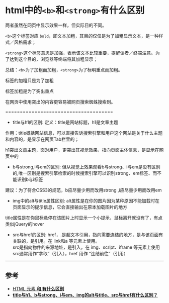 # html中的`<b>`和`<strong>`有什么区别

两者虽然在网页中显示效果一样，但实际目的不同。



`<b>`这个标签对应 `bold`，即文本加粗，其目的仅仅是为了加粗显示文本，是一种样式／风格需求；


`<strong>`这个标签意思是加强，表示该文本比较重要，提醒读者／终端注意。为了达到这个目的，浏览器等终端将其加粗显示；

总结：`<b>`为了加粗而加粗，`<strong>`为了标明重点而加粗。

<b></b>标签的加粗只是为了加粗

<strong></strong>标签加粗是为了突出重点

在网页中使用<strong></strong>突出的内容更容易被网页搜索蜘蛛搜索到。

=====================================

- title与h1的区别: 
定义：title是网站标题，h1是文章主题

作用：title概括网站信息，可以直接告诉搜索引擎和用户这个网站是关于什么主题和内容的，是显示在网页Tab栏里的；

h1突出文章主题，面对用户，更突出其视觉效果，指向页面主体信息，是显示在网页中的

- b与strong,i与em的区别: 
但从视觉上效果观看b与strong、i与em是没有区别的,唯一区别是搜索引擎检索的时候搜索引擎可以识别strong、em标签、而不能识别b与i标签

建议：为了符合CSS3的规范，b应尽量少用而改用strong ,i应尽量少用而改用em

- img中的alt与title属性区别: 
alt属性是在你的图片因为某种原因不能加载时在页面显示的提示信息，它会直接输出在原本加载图片的地方

title属性是在你鼠标悬停在该图片上时显示一个小提示，鼠标离开就没有了，有点类似jQuery的hover

- src与href的区别: 
href，.是超文本引用，指向需要连结的地方，是与该页面有关联的，是引用。在 link和a 等元素上使用。   
src是指向物件的来源地址，是引入。在 img、script、iframe 等元素上使用   
src通常用作“拿取”（引入），href 用作 “连结前往”（引用）  

--------------------- 



## 参考
- [HTML 元素 <b> 和 <strong> 有什么区别](https://www.zhihu.com/question/20961933)
- [title与h1、b与strong、i与em、img的alt与title、src与href有什么区别？](https://blog.csdn.net/vivian_1122/article/details/80235052)
